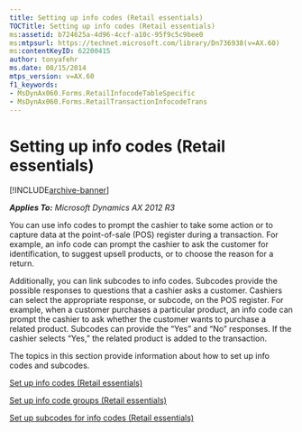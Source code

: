 ```yaml
---
title: Setting up info codes (Retail essentials)
TOCTitle: Setting up info codes (Retail essentials)
ms:assetid: b724625a-4d96-4ccf-a10c-95f9c5c9bee0
ms:mtpsurl: https://technet.microsoft.com/library/Dn736938(v=AX.60)
ms:contentKeyID: 62200415
author: tonyafehr
ms.date: 08/15/2014
mtps_version: v=AX.60
f1_keywords:
- MsDynAx060.Forms.RetailInfocodeTableSpecific
- MsDynAx060.Forms.RetailTransactionInfocodeTrans
---
```


# Setting up info codes (Retail essentials) 


[!INCLUDE[archive-banner](includes/archive-banner.md)]


_**Applies To:** Microsoft Dynamics AX 2012 R3_

You can use info codes to prompt the cashier to take some action or to capture data at the point-of-sale (POS) register during a transaction. For example, an info code can prompt the cashier to ask the customer for identification, to suggest upsell products, or to choose the reason for a return.

Additionally, you can link subcodes to info codes. Subcodes provide the possible responses to questions that a cashier asks a customer. Cashiers can select the appropriate response, or subcode, on the POS register. For example, when a customer purchases a particular product, an info code can prompt the cashier to ask whether the customer wants to purchase a related product. Subcodes can provide the “Yes” and “No” responses. If the cashier selects “Yes,” the related product is added to the transaction.

The topics in this section provide information about how to set up info codes and subcodes.

[Set up info codes (Retail essentials)](set-up-info-codes-retail-essentials.md)

[Set up info code groups (Retail essentials)](set-up-info-code-groups-retail-essentials.md)

[Set up subcodes for info codes (Retail essentials)](set-up-subcodes-for-info-codes-retail-essentials.md)

  


